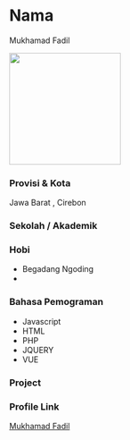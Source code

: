 # Nama
Mukhamad Fadil

<img src="https://avatars.githubusercontent.com/u/70373705?v=4" width="200" height="200" align="center"/>

### Provisi & Kota

Jawa Barat , Cirebon

### Sekolah / Akademik


### Hobi

- Begadang Ngoding
- 


### Bahasa Pemograman 

- Javascript
- HTML
- PHP
- JQUERY
- VUE

### Project



### Profile Link

[Mukhamad Fadil](https://github.com/fadil9871)
